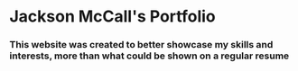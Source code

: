 # Jackson McCall's Portfolio
### This website was created to better showcase my skills and interests, more than what could be shown on a regular resume
